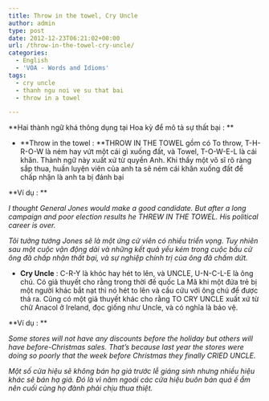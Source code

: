 ```yaml
---
title: Throw in the towel, Cry Uncle
author: admin
type: post
date: 2012-12-23T06:21:02+00:00
url: /throw-in-the-towel-cry-uncle/
categories:
  - English
  - 'VOA - Words and Idioms'
tags:
  - cry uncle
  - thanh ngu noi ve su that bai
  - throw in a towel

---
```

**Hai thành ngữ khá thông dụng tại Hoa kỳ để mô tả sự thất bại : **

  * **Throw in the towel : **THROW IN THE TOWEL gồm có To throw, T-H-R-O-W là ném hay vứt một cái gì xuống đất, và Towel, T-O-W-E-L là cái khăn. Thành ngữ này xuất xứ từ quyền Anh. Khi thấy một võ sĩ rõ ràng sắp thua, huấn luyện viên của anh ta sẽ ném cái khăn xuống đất để chấp nhận là anh ta bị đánh bại

**Ví dụ : **

_I thought General Jones would make a good candidate. But after a long campaign and poor election results he THREW IN THE TOWEL. His political career is over._

_Tôi tưởng tướng Jones sẽ là một ứng cử viên có nhiều triển vọng. Tuy nhiên sau một cuộc vận động dài và những kết quả yếu kém trong cuộc bầu cử ông đã chấp nhận thất bại, và sự nghiệp chính trị của ông đã chấm dứt._

  * **Cry Uncle** : C-R-Y là khóc hay hét to lên, và UNCLE, U-N-C-L-E là ông chú. Có giả thuyết cho rằng trong thời đế quốc La Mã khi một đứa trẻ bị một người khác bắt nạt thì nó hét to lên và cầu cứu với ông chú để được thả ra. Cũng có một giả thuyết khác cho rằng TO CRY UNCLE xuất xứ từ chữ Anacol ở Ireland, đọc giống như Uncle, và có nghĩa là bảo vệ.

**Ví dụ : **

_Some stores will not have any discounts before the holiday but others will have before-Christmas sales. That’s because last year the stores were doing so poorly that the week before Christmas they finally CRIED UNCLE._

_Một số cửa hiệu sẽ không bán hạ giá trước lễ giáng sinh nhưng nhiều hiệu khác sẽ bán hạ giá. Đó là vì năm ngoái các cửa hiệu buôn bán quá ế ẩm nên cuối cùng họ đành phải chịu thua thiệt._

